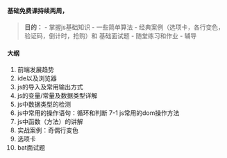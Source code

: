#### 基础免费课持续两周，
> **目的：**
	- 掌握js基础知识
	- 一些简单算法
	- 经典案例（选项卡，各行变色，验证码，倒计时，抢购）和 基础面试题
	- 随堂练习和作业 
	- 辅导

#### 大纲

1. 前端发展趋势
2. ide以及浏览器
3. js的导入及常用输出方式
4. js的变量/常量及数据类型详解
5. js中数据类型的检测
6. js中常用的操作语句：循环和判断
7-1 js常用的dom操作方法
8. js中函数（方法）的讲解
9. 实战案例：奇偶行变色
10. 选项卡
11. bat面试题
